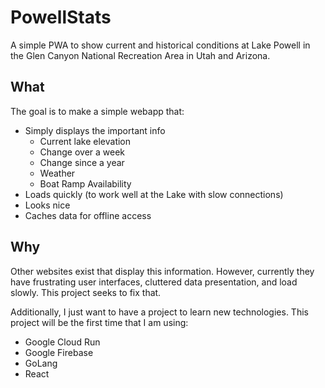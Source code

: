# PowellStats

A simple PWA to show current and historical conditions at Lake Powell in the Glen Canyon National Recreation Area in Utah and Arizona.

## What
The goal is to make a simple webapp that:
- Simply displays the important info
  - Current lake elevation
  - Change over a week
  - Change since a year
  - Weather
  - Boat Ramp Availability
- Loads quickly (to work well at the Lake with slow connections)
- Looks nice
- Caches data for offline access

## Why
Other websites exist that display this information. However, currently they have frustrating user interfaces, cluttered data presentation, and load slowly. This project seeks to fix that.

Additionally, I just want to have a project to learn new technologies. This project will be the first time that I am using:
- Google Cloud Run
- Google Firebase
- GoLang
- React
